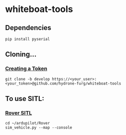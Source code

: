 # whiteboat-tools

## Dependencies
```
pip install pyserial
```

## Cloning...
### [Creating a Token](https://github.com/settings/tokens)
```
git clone -b develop https://<your_user>:<your_token>@github.com/hydrone-furg/whiteboat-tools
```

## To use SITL:
### [Rover SITL](https://ardupilot.org/dev/docs/rover-sitlmavproxy-tutorial.html)
```
cd ~/ardupilot/Rover
sim_vehicle.py --map --console
```

